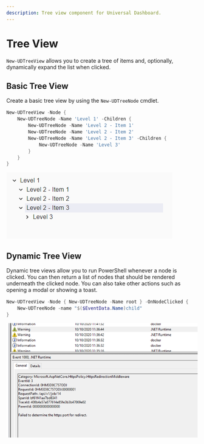 ```yaml
---
description: Tree view component for Universal Dashboard.
---
```


# Tree View

`New-UDTreeView` allows you to create a tree of items and, optionally, dynamically expand the list when clicked.

## Basic Tree View 

Create a basic tree view by using the `New-UDTreeNode` cmdlet. 

```PowerShell
New-UDTreeView -Node {
    New-UDTreeNode -Name 'Level 1' -Children {
        New-UDTreeNode -Name 'Level 2 - Item 1' 
        New-UDTreeNode -Name 'Level 2 - Item 2'
        New-UDTreeNode -Name 'Level 2 - Item 3' -Children {
            New-UDTreeNode -Name 'Level 3'
        }
    }
}
```

![Basic Tree View](../../../.gitbook/assets/image%20%28163%29.png)

## Dynamic Tree View

Dynamic tree views allow you to run PowerShell whenever a node is clicked. You can then return a list of nodes that should be rendered underneath the clicked node. You can also take other actions such as opening a modal or showing a toast. 

```PowerShell
New-UDTreeView -Node { New-UDTreeNode -Name root } -OnNodeClicked {
    New-UDTreeNode -name "$($EventData.Name)child"
}
```

![Dynamic Tree View](../../../.gitbook/assets/image%20%28161%29.png)



